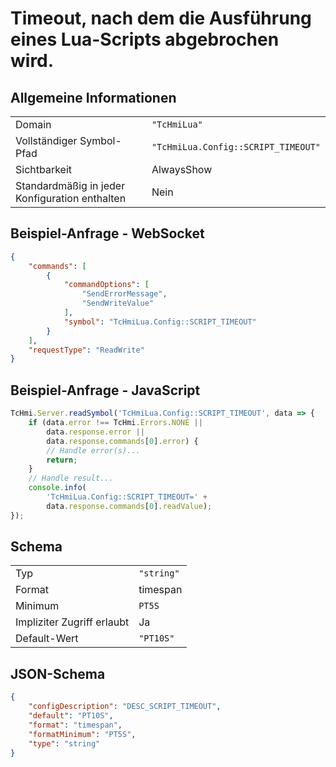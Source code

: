 # Timeout, nach dem die Ausführung eines Lua-Scripts abgebrochen wird.

## Allgemeine Informationen

|  |  |
| - | - |
| Domain | `"TcHmiLua"` |
| Vollständiger Symbol-Pfad | `"TcHmiLua.Config::SCRIPT_TIMEOUT"` |
| Sichtbarkeit | AlwaysShow |
| Standardmäßig in jeder Konfiguration enthalten | Nein |

## Beispiel-Anfrage - WebSocket

```json
{
    "commands": [
        {
            "commandOptions": [
                "SendErrorMessage",
                "SendWriteValue"
            ],
            "symbol": "TcHmiLua.Config::SCRIPT_TIMEOUT"
        }
    ],
    "requestType": "ReadWrite"
}
```

## Beispiel-Anfrage - JavaScript

```javascript
TcHmi.Server.readSymbol('TcHmiLua.Config::SCRIPT_TIMEOUT', data => {
    if (data.error !== TcHmi.Errors.NONE ||
        data.response.error ||
        data.response.commands[0].error) {
        // Handle error(s)...
        return;
    }
    // Handle result...
    console.info(
        'TcHmiLua.Config::SCRIPT_TIMEOUT=' +
        data.response.commands[0].readValue);
});
```

## Schema

|  |  |
| - | - |
| Typ | `"string"` |
| Format | timespan |
| Minimum | `PT5S` |
| Impliziter Zugriff erlaubt | Ja |
| Default-Wert | `"PT10S"` |

## JSON-Schema

```json
{
    "configDescription": "DESC_SCRIPT_TIMEOUT",
    "default": "PT10S",
    "format": "timespan",
    "formatMinimum": "PT5S",
    "type": "string"
}
```
